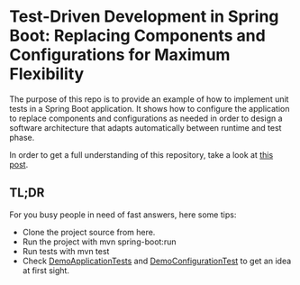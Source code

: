 # Test-Driven Development in Spring Boot: Replacing Components and Configurations for Maximum Flexibility

The purpose of this repo is to provide an example of how to implement unit tests in a Spring Boot application. It shows how to configure the application to replace components and configurations as needed in order to design a software architecture that adapts automatically between runtime and test phase.

In order to get a full understanding of this repository, take a look at [this post](https://iakko.medium.com/test-driven-development-in-spring-boot-replacing-components-and-configurations-for-maximum-49cc9c903c44).

## TL;DR

For you busy people in need of fast answers, here some tips:

 * Clone the project source from here.
 * Run the project with mvn spring-boot:run
 * Run tests with mvn test
 * Check [DemoApplicationTests](src/test/java/com/example/demo/DemoApplicationTests.java) and [DemoConfigurationTest](src/test/java/com/example/demo/DemoConfigurationTest.java) to get an idea at first sight.

